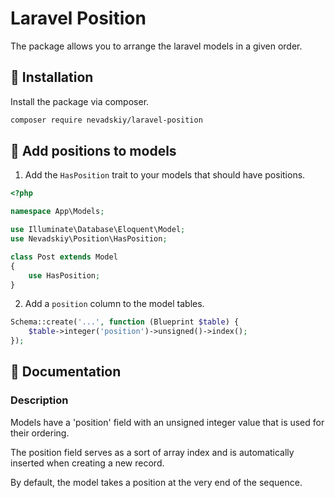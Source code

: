 # Laravel Position

The package allows you to arrange the laravel models in a given order.


## 🔌 Installation

Install the package via composer.

```bash
composer require nevadskiy/laravel-position
````


## 🔨 Add positions to models

1. Add the `HasPosition` trait to your models that should have positions.

```php
<?php

namespace App\Models;

use Illuminate\Database\Eloquent\Model;
use Nevadskiy\Position\HasPosition;

class Post extends Model
{
    use HasPosition;
}
```

2. Add a `position` column to the model tables.

```php
Schema::create('...', function (Blueprint $table) {
    $table->integer('position')->unsigned()->index();
});
```


## 📄 Documentation

### Description

Models have a 'position' field with an unsigned integer value that is used for their ordering.

The position field serves as a sort of array index and is automatically inserted when creating a new record. 

By default, the model takes a position at the very end of the sequence.
